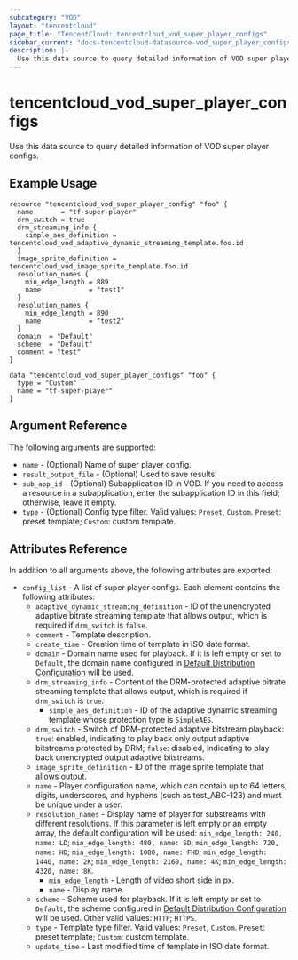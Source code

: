 ```yaml
---
subcategory: "VOD"
layout: "tencentcloud"
page_title: "TencentCloud: tencentcloud_vod_super_player_configs"
sidebar_current: "docs-tencentcloud-datasource-vod_super_player_configs"
description: |-
  Use this data source to query detailed information of VOD super player configs.
---
```


# tencentcloud_vod_super_player_configs

Use this data source to query detailed information of VOD super player configs.

## Example Usage

```hcl
resource "tencentcloud_vod_super_player_config" "foo" {
  name       = "tf-super-player"
  drm_switch = true
  drm_streaming_info {
    simple_aes_definition = tencentcloud_vod_adaptive_dynamic_streaming_template.foo.id
  }
  image_sprite_definition = tencentcloud_vod_image_sprite_template.foo.id
  resolution_names {
    min_edge_length = 889
    name            = "test1"
  }
  resolution_names {
    min_edge_length = 890
    name            = "test2"
  }
  domain  = "Default"
  scheme  = "Default"
  comment = "test"
}

data "tencentcloud_vod_super_player_configs" "foo" {
  type = "Custom"
  name = "tf-super-player"
}
```

## Argument Reference

The following arguments are supported:

* `name` - (Optional) Name of super player config.
* `result_output_file` - (Optional) Used to save results.
* `sub_app_id` - (Optional) Subapplication ID in VOD. If you need to access a resource in a subapplication, enter the subapplication ID in this field; otherwise, leave it empty.
* `type` - (Optional) Config type filter. Valid values: `Preset`, `Custom`. `Preset`: preset template; `Custom`: custom template.

## Attributes Reference

In addition to all arguments above, the following attributes are exported:

* `config_list` - A list of super player configs. Each element contains the following attributes:
  * `adaptive_dynamic_streaming_definition` - ID of the unencrypted adaptive bitrate streaming template that allows output, which is required if `drm_switch` is `false`.
  * `comment` - Template description.
  * `create_time` - Creation time of template in ISO date format.
  * `domain` - Domain name used for playback. If it is left empty or set to `Default`, the domain name configured in [Default Distribution Configuration](https://cloud.tencent.com/document/product/266/33373) will be used.
  * `drm_streaming_info` - Content of the DRM-protected adaptive bitrate streaming template that allows output, which is required if `drm_switch` is `true`.
    * `simple_aes_definition` - ID of the adaptive dynamic streaming template whose protection type is `SimpleAES`.
  * `drm_switch` - Switch of DRM-protected adaptive bitstream playback: `true`: enabled, indicating to play back only output adaptive bitstreams protected by DRM; `false`: disabled, indicating to play back unencrypted output adaptive bitstreams.
  * `image_sprite_definition` - ID of the image sprite template that allows output.
  * `name` - Player configuration name, which can contain up to 64 letters, digits, underscores, and hyphens (such as test_ABC-123) and must be unique under a user.
  * `resolution_names` - Display name of player for substreams with different resolutions. If this parameter is left empty or an empty array, the default configuration will be used: `min_edge_length: 240, name: LD`; `min_edge_length: 480, name: SD`; `min_edge_length: 720, name: HD`; `min_edge_length: 1080, name: FHD`; `min_edge_length: 1440, name: 2K`; `min_edge_length: 2160, name: 4K`; `min_edge_length: 4320, name: 8K`.
    * `min_edge_length` - Length of video short side in px.
    * `name` - Display name.
  * `scheme` - Scheme used for playback. If it is left empty or set to `Default`, the scheme configured in [Default Distribution Configuration](https://cloud.tencent.com/document/product/266/33373) will be used. Other valid values: `HTTP`; `HTTPS`.
  * `type` - Template type filter. Valid values: `Preset`, `Custom`. `Preset`: preset template; `Custom`: custom template.
  * `update_time` - Last modified time of template in ISO date format.


